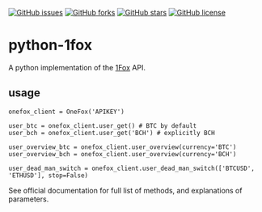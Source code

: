 [![GitHub issues](https://img.shields.io/github/issues/7013145/python-1fox.svg?style=flat-square)](https://github.com/7013145/python-1fox/issues)
[![GitHub forks](https://img.shields.io/github/forks/7013145/python-1fox.svg?style=flat-square)](https://github.com/7013145/python-1fox/network)
[![GitHub stars](https://img.shields.io/github/stars/7013145/python-1fox.svg?style=flat-square)](https://github.com/7013145/python-1fox/stargazers)
[![GitHub license](https://img.shields.io/github/license/7013145/python-1fox.svg?style=flat-square)](https://github.com/7013145/python-1fox)
# python-1fox
A python implementation of the [1Fox](https://1fox.com/?t=1cv) API.

## usage

```
onefox_client = OneFox('APIKEY')

user_btc = onefox_client.user_get() # BTC by default
user_bch = onefox_client.user_get('BCH') # explicitly BCH 

user_overview_btc = onefox_client.user_overview(currency='BTC')
user_overview_bch = onefox_client.user_overview(currency='BCH')

user_dead_man_switch = onefox_client.user_dead_man_switch(['BTCUSD', 'ETHUSD'], stop=False)
```

See official documentation for full list of methods, and explanations of parameters.
